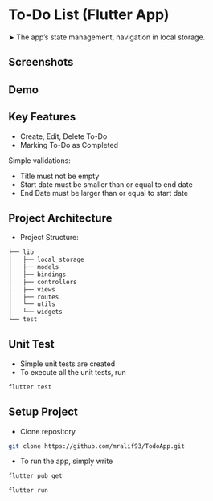 
# To-Do List (Flutter App)

➤ The app’s state management, navigation in local storage.


## Screenshots


## Demo


## Key Features

 - Create, Edit, Delete To-Do
 - Marking To-Do as Completed 

Simple validations:
- Title must not be empty
- Start date must be smaller than or equal to end date
- End Date must be larger than or equal to start date
 


## Project Architecture
- Project Structure:
```bash
├── lib
│   ├── local_storage
│   ├── models
│   ├── bindings
│   ├── controllers
│   ├── views
│   ├── routes
│   └── utils
│   └── widgets
└── test
```
## Unit Test

- Simple unit tests are created
- To execute all the unit tests, run
```bash
flutter test   
```

## Setup Project
- Clone repository
```bash
git clone https://github.com/mralif93/TodoApp.git  
```

- To run the app, simply write
```bash
flutter pub get  
```
```bash
flutter run 
```

